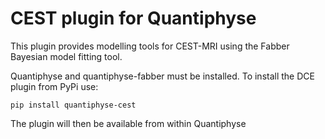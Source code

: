 CEST plugin for Quantiphyse
===========================

This plugin provides modelling tools for CEST-MRI using the 
Fabber Bayesian model fitting tool.

Quantiphyse and quantiphyse-fabber must be installed. To
install the DCE plugin from PyPi use:

    pip install quantiphyse-cest

The plugin will then be available from within Quantiphyse


